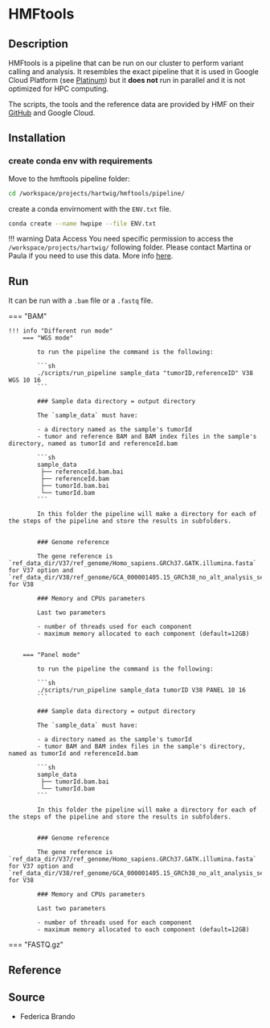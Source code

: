 # HMFtools

## Description

HMFtools is a pipeline that can be run on our cluster to perform variant calling and analysis. It resembles the exact pipeline that it is used in Google Cloud Platform (see [Platinum](Platinum.md)) but it **does not** run in parallel and it is not optimized for HPC computing.

The scripts, the tools and the reference data are provided by HMF on their [GitHub](https://github.com/hartwigmedical/hmftools/tree/master/pipeline) and Google Cloud.


## Installation

### create conda env with requirements

Move to the hmftools pipeline folder:

```sh
cd /workspace/projects/hartwig/hmftools/pipeline/
```

create a conda envirnoment with the `ENV.txt` file.

```sh
conda create --name hwpipe --file ENV.txt
```

!!! warning Data Access
    You need specific permission to access the `/workspace/projects/hartwig/` following folder. Please contact Martina or Paula if you need to use this data. More info [here](../../../Datasets/General_datasets/Hartwig.md).



## Run

It can be run with a `.bam` file or a `.fastq` file.

=== "BAM" 

    !!! info "Different run mode"
        === "WGS mode" 

            to run the pipeline the command is the following: 

            ```sh
            ./scripts/run_pipeline sample_data "tumorID,referenceID" V38 WGS 10 16
            ```  

            ### Sample data directory = output directory

            The `sample_data` must have:

            - a directory named as the sample's tumorId
            - tumor and reference BAM and BAM index files in the sample's directory, named as tumorId and referenceId.bam

            ```sh
            sample_data
             ├── referenceId.bam.bai
             ├── referenceId.bam
             ├── tumorId.bam.bai
             └── tumorId.bam
            ```

            In this folder the pipeline will make a directory for each of the steps of the pipeline and store the results in subfolders.


            ### Genome reference
            
            The gene reference is `ref_data_dir/V37/ref_genome/Homo_sapiens.GRCh37.GATK.illumina.fasta` for V37 option and `ref_data_dir/V38/ref_genome/GCA_000001405.15_GRCh38_no_alt_analysis_set.fna` for V38

            ### Memory and CPUs parameters
            
            Last two parameters 

            - number of threads used for each component
            - maximum memory allocated to each component (default=12GB)

           
        === "Panel mode"

            to run the pipeline the command is the following: 

            ```sh
            ./scripts/run_pipeline sample_data tumorID V38 PANEL 10 16
            ```  

            ### Sample data directory = output directory

            The `sample_data` must have:

            - a directory named as the sample's tumorId
            - tumor BAM and BAM index files in the sample's directory, named as tumorId and referenceId.bam

            ```sh
            sample_data
             ├── tumorId.bam.bai
             └── tumorId.bam
            ```

            In this folder the pipeline will make a directory for each of the steps of the pipeline and store the results in subfolders.


            ### Genome reference
            
            The gene reference is `ref_data_dir/V37/ref_genome/Homo_sapiens.GRCh37.GATK.illumina.fasta` for V37 option and `ref_data_dir/V38/ref_genome/GCA_000001405.15_GRCh38_no_alt_analysis_set.fna` for V38

            ### Memory and CPUs parameters
            
            Last two parameters 
            
            - number of threads used for each component
            - maximum memory allocated to each component (default=12GB)

=== "FASTQ.gz"

## Reference

## Source

- Federica Brando
